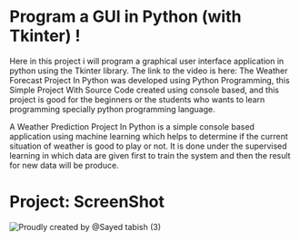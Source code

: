 # Program a GUI in Python (with Tkinter) !

Here in this project i will program a graphical user interface application in python using the Tkinter library. The link to the video is here: The Weather Forecast Project In Python was developed using Python Programming, this Simple Project With Source Code created using console based, and this project is good for the beginners or the students who wants to learn programming specially python programming language. 

A Weather Prediction Project In Python is a simple console based application using machine learning which helps to determine if the current situation of weather is good to play or not. It is done under the supervised learning in which data are given first to train the system and then the result for new data will be produce.

# Project: ScreenShot
![Proudly created by @Sayed tabish (3)](https://user-images.githubusercontent.com/93794214/145829598-c41941dd-2441-40e1-8559-213e8e3e18ef.png)
